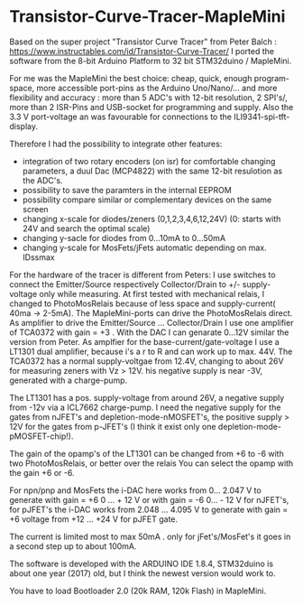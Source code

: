 # Transistor-Curve-Tracer-MapleMini

Based on the super project "Transistor Curve Tracer" from Peter Balch :
https://www.instructables.com/id/Transistor-Curve-Tracer/
I ported the software from the 8-bit Arduino Platform to 32 bit STM32duino / MapleMini.

For me was the MapleMini the best choice: cheap, quick, enough program-space, more accessible port-pins as the Arduino Uno/Nano/... and more flexibility and accuracy :
more than 5 ADC's with 12-bit resolution, 2 SPI's/, more than 2 ISR-Pins and USB-socket for programming and supply. 
Also the 3.3 V port-voltage an was favourable for connections to the ILI9341-spi-tft-display.

Therefore I had the possibility to integrate other features:
- integration of two rotary encoders (on isr) for comfortable changing parameters, a duul Dac (MCP4822) with the same 12-bit resulotion as the ADC's.
- possibility to save the paramters in the internal EEPROM
- possibility compare similar or complementary devices on the same screen
- changing x-scale for diodes/zeners (0,1,2,3,4,6,12,24V) (0: starts with 24V and search the optimal scale)
- changing y-sacle for diodes from 0...10mA  to 0...50mA
- changing y-scale for MosFets/jFets automatic depending on max. IDssmax

For the hardware of the tracer is different from Peters:
I use switches to connect the Emitter/Source respectively Collector/Drain to +/- supply-voltage only while measuring.
At first tested with mechanical relais, I changed to  PhotoMosRelais because of less space and supply-current( 40ma -> 2-5mA).
The MapleMini-ports can drive the PhotoMosRelais direct.
As amplifier to drive the Emitter/Source ... Collector/Drain I use one amplifier of TCA0372 with gain = +3 .
With the DAC I can genarate 0...12V similar the version from Peter.
As amplfier for the base-current/gate-voltage I use a LT1301 dual amplifier, because i's a r to R and can work up to max. 44V.
The TCA0372 has a normal supply-voltgae from 12.4V, changing to about 26V for measuring zeners with Vz > 12V.
his negative supply is near -3V, generated with a charge-pump.

The LT1301 has a pos. supply-voltage from around 26V, a negative supply from -12v via a ICL7662 charge-pump.
I need the negative supply for the gates from nJFET's and depletion-mode-nMOSFET's, the positive supply > 12V for the gates from 
p-JFET's (I think it exist only one depletion-mode-pMOSFET-chip!).

The gain of the opamp's of the LT1301 can be changed from +6 to -6 with two PhotoMosRelais, or better 
over the relais You can select the opamp with the gain +6 or -6.

For npn/pnp and MosFets the i-DAC here works from 0... 2.047 V to generate with gain = +6  0 ... + 12 V or with gain = -6
0... - 12 V for nJFET's,
for pJFET's the i-DAC works from 2.048 ... 4.095 V to generate with gain = +6 voltage from +12 ... +24 V for
pJFET gate.

The current is limited most to max 50mA . only for jFet's/MosFet's it goes in a second step up to about 100mA.

The software is developed with the ARDUINO IDE 1.8.4, STM32duino is about one year (2017) old, but I think the newest version would work to.

You have to load  Bootloader 2.0 (20k RAM, 120k Flash) in MapleMini.

